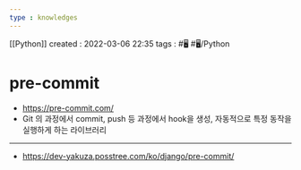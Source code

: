 ```yaml
---
type : knowledges
---
```


[[Python]]
created : 2022-03-06 22:35
tags : #🖥️ #🖥️/Python

# pre-commit
- https://pre-commit.com/
- Git 의 과정에서 commit, push 등 과정에서 hook을 생성, 자동적으로 특정 동작을 실행하게 하는 라이브러리
- ---
- https://dev-yakuza.posstree.com/ko/django/pre-commit/